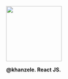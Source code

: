 <img width='150px' height='150px' src='https://media1.tenor.com/m/ZtCb2TdGS0EAAAAC/appu-appurajosh.gif' />
<p><b>@khanzele. React JS.</b></p>
